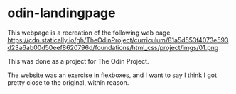 # odin-landingpage
This webpage is a recreation of the following web page https://cdn.statically.io/gh/TheOdinProject/curriculum/81a5d553f4073e593d23a6ab00d50eef8620796d/foundations/html_css/project/imgs/01.png

This was done as a project for The Odin Project.

The website was an exercise in flexboxes, and I want to say I think I got pretty close to the original, within reason.